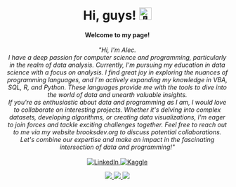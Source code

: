 <h1 align="center">Hi, guys! <img src="https://github.com/wervlad/wervlad/assets/24524555/766d336d-b87d-44ba-807c-c51de2bc6b4d" width="28px" alt="👋"></h1>

<p align="center">
    <b>Welcome to my page!</b><br><br>
    <i>
        "Hi, I'm Alec. <br>
        I have a deep passion for computer science and programming, particularly in the realm of data analysis. Currently, I'm pursuing my education in data science with a focus on analysis. I find great joy in exploring the nuances of programming languages, and I'm actively expanding my knowledge in VBA, SQL, R, and Python. These languages provide me with the tools to dive into the world of data and unearth valuable insights.<br>
        If you're as enthusiastic about data and programming as I am, I would love to collaborate on interesting projects. Whether it's delving into complex datasets, developing algorithms, or creating data visualizations, I'm eager to join forces and tackle exciting challenges together. Feel free to reach out to me via my website <a href="https://brooksdev.org"></a> brooksdev.org to discuss potential collaborations. Let's combine our expertise and make an impact in the fascinating intersection of data and programming!"
</i><br><br>
    <a href="https://www.linkedin.com/in/alec-brooks-1b92a1267">
        <img src="https://img.shields.io/badge/LinkedIn-blue?style=flat-square&logo=linkedin" alt="LinkedIn">
    </a>
    <a href="https://www.kaggle.com/alecbrooks">
        <img src="https://img.shields.io/badge/Kaggle-blue?style=flat-square&logo=kaggle" alt="Kaggle">
    </a>
    
</p>

<p align="center">
  <a href="https://github.com/wervlad">
    <img src="http://github-profile-summary-cards.vercel.app/api/cards/profile-details?username=AlecBrooks&theme=transparent" />
  </a>
  <a href="https://github.com/wervlad">
    <img src="https://github-readme-streak-stats.herokuapp.com/?user=AlecBrooks&hide_border=true&card_width=338&theme=transparent" />
  </a>
  <a href="https://github.com/wervlad">
    <img src="http://github-profile-summary-cards.vercel.app/api/cards/stats?username=AlecBrooks&theme=transparent" />
  </a>
</p>

<p align="center">
  <a href="https://github.com/alecbrooks">
  </a>
</p>
<!--
